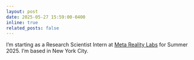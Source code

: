 ```yaml
---
layout: post
date: 2025-05-27 15:59:00-0400
inline: true
related_posts: false
---
```


I’m starting as a Research Scientist Intern at [Meta Reality Labs](https://about.meta.com/realitylabs/) for Summer 2025. I’m based in New York City.
